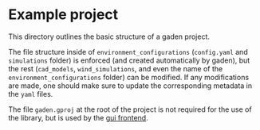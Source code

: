 # Example project

This directory outlines the basic structure of a gaden project. 

The file structure inside of `environment_configurations` (`config.yaml` and `simulations` folder) is enforced (and created automatically by gaden), but the rest (`cad_models`, `wind_simulations`, and even the name of the `environment_configurations` folder) can be modified. If any modifications are made, one should make sure to update the corresponding metadata in the `yaml` files.

The file `gaden.gproj` at the root of the project is not required for the use of the library, but is used by the [gui frontend](https://github.com/MAPIRlab/gaden_gui).
